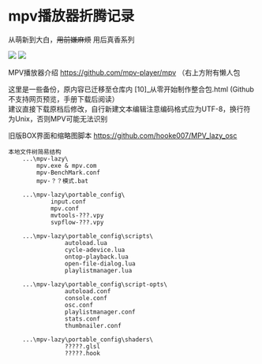 # mpv播放器折腾记录
从萌新到大白，<s>用前嫌麻烦</s> 用后真香系列

![](https://github.com/hooke007/MPV_lazy/blob/master/%E7%95%8C%E9%9D%A2%E5%AF%B9%E6%AF%94.jpg)
![](https://github.com/hooke007/MPV_lazy/blob/master/%E9%AB%98%E7%BA%A7%E6%92%AD%E6%94%BE%E5%88%97%E8%A1%A8.png)

MPV播放器介绍 https://github.com/mpv-player/mpv （右上方附有懒人包

这里是一些备份，原内容已迁移至仓库内 [10]_从零开始制作整合包.html (Github不支持网页预览，手册下载后阅读）  
建议直接下载原档后修改，自行新建文本编辑注意编码格式应为UTF-8，换行符为Unix，否则MPV可能无法识别

旧版BOX界面和缩略图脚本 https://github.com/hooke007/MPV_lazy_osc

```
本地文件树简易结构
    ...\mpv-lazy\
        mpv.exe & mpv.com
        mpv-BenchMark.conf
        mpv-？？模式.bat

    ...\mpv-lazy\portable_config\
            input.conf
            mpv.conf
            mvtools-???.vpy
            svpflow-???.vpy

    ...\mpv-lazy\portable_config\scripts\
                autoload.lua
                cycle-adevice.lua
                ontop-playback.lua
                open-file-dialog.lua
                playlistmanager.lua

    ...\mpv-lazy\portable_config\script-opts\
                autoload.conf
                console.conf
                osc.conf
                playlistmanager.conf
                stats.conf
                thumbnailer.conf

    ...\mpv-lazy\portable_config\shaders\
                ?????.glsl
                ?????.hook
```
